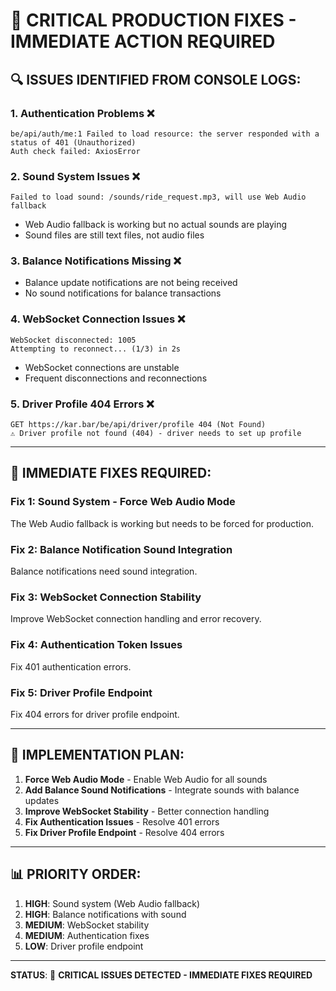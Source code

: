 # 🚨 CRITICAL PRODUCTION FIXES - IMMEDIATE ACTION REQUIRED

## 🔍 **ISSUES IDENTIFIED FROM CONSOLE LOGS:**

### **1. Authentication Problems** ❌
```
be/api/auth/me:1 Failed to load resource: the server responded with a status of 401 (Unauthorized)
Auth check failed: AxiosError
```

### **2. Sound System Issues** ❌
```
Failed to load sound: /sounds/ride_request.mp3, will use Web Audio fallback
```
- Web Audio fallback is working but no actual sounds are playing
- Sound files are still text files, not audio files

### **3. Balance Notifications Missing** ❌
- Balance update notifications are not being received
- No sound notifications for balance transactions

### **4. WebSocket Connection Issues** ❌
```
WebSocket disconnected: 1005
Attempting to reconnect... (1/3) in 2s
```
- WebSocket connections are unstable
- Frequent disconnections and reconnections

### **5. Driver Profile 404 Errors** ❌
```
GET https://kar.bar/be/api/driver/profile 404 (Not Found)
⚠️ Driver profile not found (404) - driver needs to set up profile
```

---

## 🔧 **IMMEDIATE FIXES REQUIRED:**

### **Fix 1: Sound System - Force Web Audio Mode**
The Web Audio fallback is working but needs to be forced for production.

### **Fix 2: Balance Notification Sound Integration**
Balance notifications need sound integration.

### **Fix 3: WebSocket Connection Stability**
Improve WebSocket connection handling and error recovery.

### **Fix 4: Authentication Token Issues**
Fix 401 authentication errors.

### **Fix 5: Driver Profile Endpoint**
Fix 404 errors for driver profile endpoint.

---

## 🚀 **IMPLEMENTATION PLAN:**

1. **Force Web Audio Mode** - Enable Web Audio for all sounds
2. **Add Balance Sound Notifications** - Integrate sounds with balance updates
3. **Improve WebSocket Stability** - Better connection handling
4. **Fix Authentication Issues** - Resolve 401 errors
5. **Fix Driver Profile Endpoint** - Resolve 404 errors

---

## 📊 **PRIORITY ORDER:**
1. **HIGH**: Sound system (Web Audio fallback)
2. **HIGH**: Balance notifications with sound
3. **MEDIUM**: WebSocket stability
4. **MEDIUM**: Authentication fixes
5. **LOW**: Driver profile endpoint

---

**STATUS**: 🚨 **CRITICAL ISSUES DETECTED - IMMEDIATE FIXES REQUIRED**
